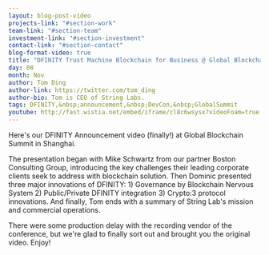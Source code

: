 ```yaml
---
layout: blog-post-video
projects-link: "#section-work"
team-link: "#section-team"
investment-link: "#section-investment"
contact-link: "#section-contact"
blog-format-video: true
title: "DFINITY Trust Machine Blockchain for Business @ Global Blockchain Summit "
day: 08
month: Nov
author: Tom Ding
author-link: https://twitter.com/tom_ding
author-bio: Tom is CEO of String Labs.
tags: DFINITY,&nbsp;announcement,&nbsp;DevCon,&nbsp;GlobalSummit
youtube: http://fast.wistia.net/embed/iframe/cl8c6wsysx?videoFoam=true
---
```


Here's our DFINITY Announcement video (finally!) at Global Blockchain Summit in Shanghai.

The presentation began with Mike Schwartz from our partner Boston Consulting Group, introducing the key challenges their leading corporate clients seek to address with blockchain solution. Then Dominic presented three major innovations
of DFINITY: 1) Governance by Blockchain Nervous System  2) Public/Private DFINITY integration 3) Crypto:3 protocol innovations.  And finally, Tom ends with a summary of String Lab's mission and commercial operations.

There were some production delay with the recording vendor of the conference, but we're glad to finally sort out and brought you the original video. Enjoy!



